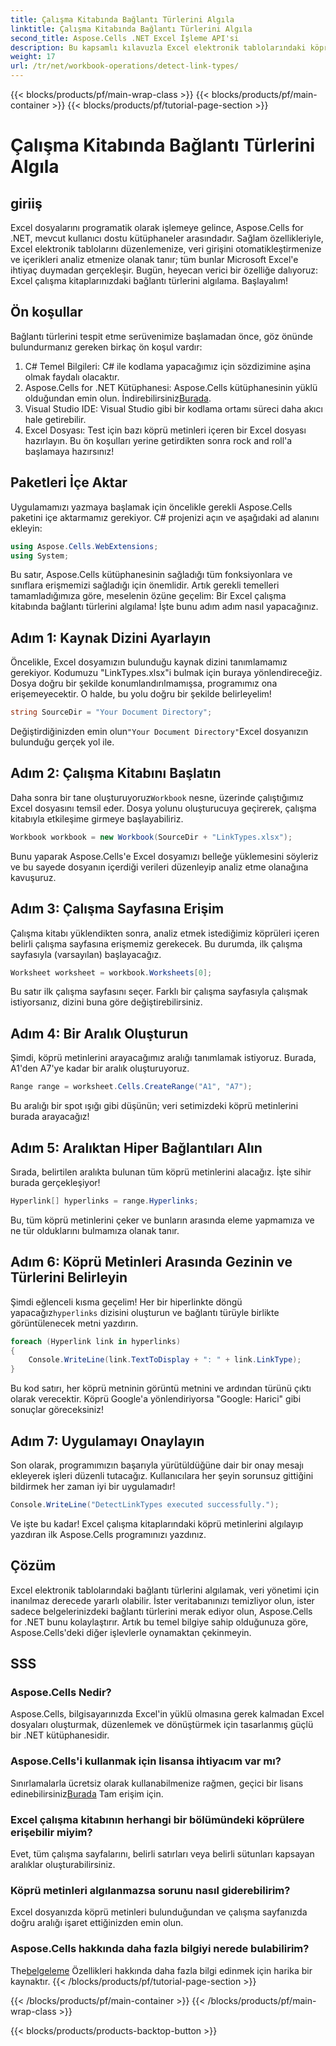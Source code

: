 ```yaml
---
title: Çalışma Kitabında Bağlantı Türlerini Algıla
linktitle: Çalışma Kitabında Bağlantı Türlerini Algıla
second_title: Aspose.Cells .NET Excel İşleme API'si
description: Bu kapsamlı kılavuzla Excel elektronik tablolarındaki köprü metinlerini etkili bir şekilde nasıl tespit edeceğinizi öğrenerek Aspose.Cells for .NET'in gücünü ortaya çıkarın.
weight: 17
url: /tr/net/workbook-operations/detect-link-types/
---
```


{{< blocks/products/pf/main-wrap-class >}}
{{< blocks/products/pf/main-container >}}
{{< blocks/products/pf/tutorial-page-section >}}

# Çalışma Kitabında Bağlantı Türlerini Algıla

## giriiş
Excel dosyalarını programatik olarak işlemeye gelince, Aspose.Cells for .NET, mevcut kullanıcı dostu kütüphaneler arasındadır. Sağlam özellikleriyle, Excel elektronik tablolarını düzenlemenize, veri girişini otomatikleştirmenize ve içerikleri analiz etmenize olanak tanır; tüm bunlar Microsoft Excel'e ihtiyaç duymadan gerçekleşir. Bugün, heyecan verici bir özelliğe dalıyoruz: Excel çalışma kitaplarınızdaki bağlantı türlerini algılama. Başlayalım!
## Ön koşullar
Bağlantı türlerini tespit etme serüvenimize başlamadan önce, göz önünde bulundurmanız gereken birkaç ön koşul vardır:
1. C# Temel Bilgileri: C# ile kodlama yapacağımız için sözdizimine aşina olmak faydalı olacaktır.
2.  Aspose.Cells for .NET Kütüphanesi: Aspose.Cells kütüphanesinin yüklü olduğundan emin olun. İndirebilirsiniz[Burada](https://releases.aspose.com/cells/net/).
3. Visual Studio IDE: Visual Studio gibi bir kodlama ortamı süreci daha akıcı hale getirebilir.
4. Excel Dosyası: Test için bazı köprü metinleri içeren bir Excel dosyası hazırlayın.
Bu ön koşulları yerine getirdikten sonra rock and roll'a başlamaya hazırsınız!
## Paketleri İçe Aktar
Uygulamamızı yazmaya başlamak için öncelikle gerekli Aspose.Cells paketini içe aktarmamız gerekiyor. C# projenizi açın ve aşağıdaki ad alanını ekleyin:
```csharp
using Aspose.Cells.WebExtensions;
using System;
```
Bu satır, Aspose.Cells kütüphanesinin sağladığı tüm fonksiyonlara ve sınıflara erişmemizi sağladığı için önemlidir.
Artık gerekli temelleri tamamladığımıza göre, meselenin özüne geçelim: Bir Excel çalışma kitabında bağlantı türlerini algılama! İşte bunu adım adım nasıl yapacağınız.
## Adım 1: Kaynak Dizini Ayarlayın
Öncelikle, Excel dosyamızın bulunduğu kaynak dizini tanımlamamız gerekiyor. Kodumuzu "LinkTypes.xlsx"i bulmak için buraya yönlendireceğiz. Dosya doğru bir şekilde konumlandırılmamışsa, programımız ona erişemeyecektir. O halde, bu yolu doğru bir şekilde belirleyelim!
```csharp
string SourceDir = "Your Document Directory";
```
 Değiştirdiğinizden emin olun`"Your Document Directory"`Excel dosyanızın bulunduğu gerçek yol ile.
## Adım 2: Çalışma Kitabını Başlatın
 Daha sonra bir tane oluşturuyoruz`Workbook` nesne, üzerinde çalıştığımız Excel dosyasını temsil eder. Dosya yolunu oluşturucuya geçirerek, çalışma kitabıyla etkileşime girmeye başlayabiliriz.
```csharp
Workbook workbook = new Workbook(SourceDir + "LinkTypes.xlsx");
```
Bunu yaparak Aspose.Cells'e Excel dosyamızı belleğe yüklemesini söyleriz ve bu sayede dosyanın içerdiği verileri düzenleyip analiz etme olanağına kavuşuruz.
## Adım 3: Çalışma Sayfasına Erişim
Çalışma kitabı yüklendikten sonra, analiz etmek istediğimiz köprüleri içeren belirli çalışma sayfasına erişmemiz gerekecek. Bu durumda, ilk çalışma sayfasıyla (varsayılan) başlayacağız.
```csharp
Worksheet worksheet = workbook.Worksheets[0];
```
Bu satır ilk çalışma sayfasını seçer. Farklı bir çalışma sayfasıyla çalışmak istiyorsanız, dizini buna göre değiştirebilirsiniz. 
## Adım 4: Bir Aralık Oluşturun
Şimdi, köprü metinlerini arayacağımız aralığı tanımlamak istiyoruz. Burada, A1'den A7'ye kadar bir aralık oluşturuyoruz.
```csharp
Range range = worksheet.Cells.CreateRange("A1", "A7");
```
Bu aralığı bir spot ışığı gibi düşünün; veri setimizdeki köprü metinlerini burada arayacağız!
## Adım 5: Aralıktan Hiper Bağlantıları Alın
Sırada, belirtilen aralıkta bulunan tüm köprü metinlerini alacağız. İşte sihir burada gerçekleşiyor!
```csharp
Hyperlink[] hyperlinks = range.Hyperlinks;
```
Bu, tüm köprü metinlerini çeker ve bunların arasında eleme yapmamıza ve ne tür olduklarını bulmamıza olanak tanır.
## Adım 6: Köprü Metinleri Arasında Gezinin ve Türlerini Belirleyin
Şimdi eğlenceli kısma geçelim! Her bir hiperlinkte döngü yapacağız`hyperlinks` dizisini oluşturun ve bağlantı türüyle birlikte görüntülenecek metni yazdırın.
```csharp
foreach (Hyperlink link in hyperlinks)
{
	Console.WriteLine(link.TextToDisplay + ": " + link.LinkType);
}
```
Bu kod satırı, her köprü metninin görüntü metnini ve ardından türünü çıktı olarak verecektir. Köprü Google'a yönlendiriyorsa "Google: Harici" gibi sonuçlar göreceksiniz!
## Adım 7: Uygulamayı Onaylayın
Son olarak, programımızın başarıyla yürütüldüğüne dair bir onay mesajı ekleyerek işleri düzenli tutacağız. Kullanıcılara her şeyin sorunsuz gittiğini bildirmek her zaman iyi bir uygulamadır!
```csharp
Console.WriteLine("DetectLinkTypes executed successfully.");
```
Ve işte bu kadar! Excel çalışma kitaplarındaki köprü metinlerini algılayıp yazdıran ilk Aspose.Cells programınızı yazdınız.
## Çözüm
Excel elektronik tablolarındaki bağlantı türlerini algılamak, veri yönetimi için inanılmaz derecede yararlı olabilir. İster veritabanınızı temizliyor olun, ister sadece belgelerinizdeki bağlantı türlerini merak ediyor olun, Aspose.Cells for .NET bunu kolaylaştırır. Artık bu temel bilgiye sahip olduğunuza göre, Aspose.Cells'deki diğer işlevlerle oynamaktan çekinmeyin.
## SSS
### Aspose.Cells Nedir?
Aspose.Cells, bilgisayarınızda Excel'in yüklü olmasına gerek kalmadan Excel dosyaları oluşturmak, düzenlemek ve dönüştürmek için tasarlanmış güçlü bir .NET kütüphanesidir.
### Aspose.Cells'i kullanmak için lisansa ihtiyacım var mı?
 Sınırlamalarla ücretsiz olarak kullanabilmenize rağmen, geçici bir lisans edinebilirsiniz[Burada](https://purchase.aspose.com/temporary-license/) Tam erişim için.
### Excel çalışma kitabının herhangi bir bölümündeki köprülere erişebilir miyim?
Evet, tüm çalışma sayfalarını, belirli satırları veya belirli sütunları kapsayan aralıklar oluşturabilirsiniz.
### Köprü metinleri algılanmazsa sorunu nasıl giderebilirim?
Excel dosyanızda köprü metinleri bulunduğundan ve çalışma sayfanızda doğru aralığı işaret ettiğinizden emin olun.
### Aspose.Cells hakkında daha fazla bilgiyi nerede bulabilirim?
 The[belgeleme](https://reference.aspose.com/cells/net/) Özellikleri hakkında daha fazla bilgi edinmek için harika bir kaynaktır.
{{< /blocks/products/pf/tutorial-page-section >}}

{{< /blocks/products/pf/main-container >}}
{{< /blocks/products/pf/main-wrap-class >}}

{{< blocks/products/products-backtop-button >}}
